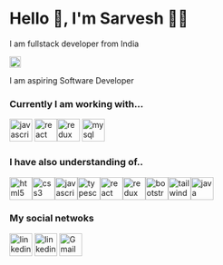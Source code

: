 <h1 align="left">Hello 👋, I'm Sarvesh 👨‍🎓 </h1>
<p>I am fullstack developer from India 

<a><img src="https://www.svgrepo.com/show/405510/flag-for-flag-india.svg" alt="IndiaFlag" width="20" height="20" /></a>


  
  I am aspiring Software Developer</p>

<h3>Currently I am working with...</h3>
<p align="left">
<a href="https://developer.mozilla.org/en-US/docs/Web/JavaScript" target="_blank" rel="noreferrer"><img src="https://www.svgrepo.com/show/29753/javascript.svg" alt="javascript" width="40" height="40" /></a>
<a href="https://reactjs.org/" target="_blank" rel="noreferrer"><img src="https://www.svgrepo.com/show/355190/reactjs.svg" alt="react" width="40" height="40" /></a><a href="https://redux.js.org/" target="_blank" rel="noreferrer"><img src="https://www.svgrepo.com/show/354274/redux.svg" alt="redux" width="40" height="40" /></a>
<a href="https://www.mysql.com/" target="_blank" rel="noreferrer"><img src="https://www.svgrepo.com/show/303251/mysql-logo.svg" alt="mysql" width="40" height="40" /></a>
</p>


<h3 align="left">I have also understanding of..</h3>
<p align="left"><a href="https://www.w3.org/html/" target="_blank" rel="noreferrer"><img src="https://www.svgrepo.com/show/452228/html-5.svg" alt="html5" width="40" height="40" /></a><a href="https://www.w3schools.com/css/" target="_blank" rel="noreferrer"><img src="https://www.svgrepo.com/show/373535/css.svg" alt="css3" width="40" height="40" /></a><a href="https://developer.mozilla.org/en-US/docs/Web/JavaScript" target="_blank" rel="noreferrer"><img src="https://www.svgrepo.com/show/29753/javascript.svg" alt="javascript" width="40" height="40" /></a><a href="https://www.typescriptlang.org/" target="_blank" rel="noreferrer"><img src="https://www.svgrepo.com/show/374144/typescript.svg" alt="typescript" width="40" height="40" /></a><a href="https://reactjs.org/" target="_blank" rel="noreferrer"><img src="https://www.svgrepo.com/show/355190/reactjs.svg" alt="react" width="40" height="40" /></a><a href="https://redux.js.org/" target="_blank" rel="noreferrer"><img src="https://www.svgrepo.com/show/354274/redux.svg" alt="redux" width="40" height="40" /></a><a href="https://getbootstrap.com" target="_blank" rel="noreferrer"><img src="https://www.svgrepo.com/show/353498/bootstrap.svg" alt="bootstrap" width="40" height="40"/></a><a href="https://tailwindcss.com/" target="_blank" rel="noreferrer"><img src="https://www.svgrepo.com/show/374118/tailwind.svg" alt="tailwind" width="40" height="40" /></a><a href="https://www.java.com" target="_blank" rel="noreferrer"><img src="https://www.svgrepo.com/show/452234/java.svg" alt="java" width="40" height="40" /></a></p>

<h3>My social netwoks</h3>
<p align="left">
  <a href="https://www.linkedin.com/in/sarvesh-gupta1808/" target="_blank" rel="noreferrer"><img src="https://www.svgrepo.com/show/448234/linkedin.svg" alt="linkedin" width="40" height="40" /></a>
<a href="https://www.instagram.com/_sarvesh_gupta_01/" target="_blank" rel="noreferrer"><img src="https://www.svgrepo.com/show/452229/instagram-1.svg" alt="linkedin" width="40" height="40" /></a>
<a href="https://mail.google.com/mail/" target="_blank" rel="noreferrer"><img src="https://www.svgrepo.com/show/452213/gmail.svg" alt="Gmail" width="40" height="40" /></a>
</p>



